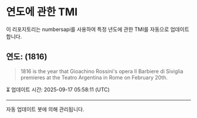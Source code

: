
# 연도에 관한 TMI

이 리포지토리는 numbersapi를 사용하여 특정 년도에 관한 TMI를 자동으로 업데이트합니다.

## 연도: (1816)
> 1816 is the year that Gioachino Rossini's opera Il Barbiere di Siviglia premieres at the Teatro Argentina in Rome on February 20th.

⏳ 업데이트 시간: 2025-09-17 05:58:11 (UTC)

---
자동 업데이트 봇에 의해 관리됩니다.
